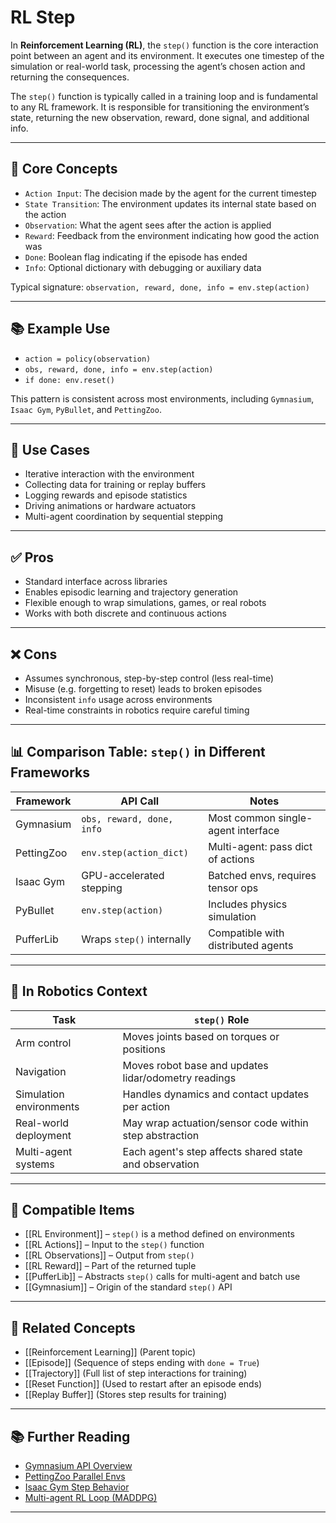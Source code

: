 # RL Step

In **Reinforcement Learning (RL)**, the `step()` function is the core interaction point between an agent and its environment. It executes one timestep of the simulation or real-world task, processing the agent’s chosen action and returning the consequences.

The `step()` function is typically called in a training loop and is fundamental to any RL framework. It is responsible for transitioning the environment’s state, returning the new observation, reward, done signal, and additional info.

---

## 🧠 Core Concepts

- `Action Input`: The decision made by the agent for the current timestep  
- `State Transition`: The environment updates its internal state based on the action  
- `Observation`: What the agent sees after the action is applied  
- `Reward`: Feedback from the environment indicating how good the action was  
- `Done`: Boolean flag indicating if the episode has ended  
- `Info`: Optional dictionary with debugging or auxiliary data  

Typical signature:
`observation, reward, done, info = env.step(action)`

---

## 📚 Example Use

- `action = policy(observation)`  
- `obs, reward, done, info = env.step(action)`  
- `if done: env.reset()`  

This pattern is consistent across most environments, including `Gymnasium`, `Isaac Gym`, `PyBullet`, and `PettingZoo`.

---

## 🧰 Use Cases

- Iterative interaction with the environment  
- Collecting data for training or replay buffers  
- Logging rewards and episode statistics  
- Driving animations or hardware actuators  
- Multi-agent coordination by sequential stepping  

---

## ✅ Pros

- Standard interface across libraries  
- Enables episodic learning and trajectory generation  
- Flexible enough to wrap simulations, games, or real robots  
- Works with both discrete and continuous actions  

---

## ❌ Cons

- Assumes synchronous, step-by-step control (less real-time)  
- Misuse (e.g. forgetting to reset) leads to broken episodes  
- Inconsistent `info` usage across environments  
- Real-time constraints in robotics require careful timing  

---

## 📊 Comparison Table: `step()` in Different Frameworks

| Framework     | API Call                  | Notes                              |
|---------------|---------------------------|-------------------------------------|
| Gymnasium     | `obs, reward, done, info` | Most common single-agent interface |
| PettingZoo    | `env.step(action_dict)`   | Multi-agent: pass dict of actions  |
| Isaac Gym     | GPU-accelerated stepping  | Batched envs, requires tensor ops  |
| PyBullet      | `env.step(action)`        | Includes physics simulation        |
| PufferLib     | Wraps `step()` internally | Compatible with distributed agents |

---

## 🤖 In Robotics Context

| Task                      | `step()` Role                                               |
|---------------------------|-------------------------------------------------------------|
| Arm control               | Moves joints based on torques or positions                  |
| Navigation                | Moves robot base and updates lidar/odometry readings        |
| Simulation environments   | Handles dynamics and contact updates per action             |
| Real-world deployment     | May wrap actuation/sensor code within step abstraction      |
| Multi-agent systems       | Each agent's step affects shared state and observation      |

---

## 🔧 Compatible Items

- [[RL Environment]] – `step()` is a method defined on environments  
- [[RL Actions]] – Input to the `step()` function  
- [[RL Observations]] – Output from `step()`  
- [[RL Reward]] – Part of the returned tuple  
- [[PufferLib]] – Abstracts `step()` calls for multi-agent and batch use  
- [[Gymnasium]] – Origin of the standard `step()` API  

---

## 🔗 Related Concepts

- [[Reinforcement Learning]] (Parent topic)  
- [[Episode]] (Sequence of steps ending with `done = True`)  
- [[Trajectory]] (Full list of step interactions for training)  
- [[Reset Function]] (Used to restart after an episode ends)  
- [[Replay Buffer]] (Stores step results for training)  

---

## 📚 Further Reading

- [Gymnasium API Overview](https://gymnasium.farama.org/api/env/#gymnasium.Env.step)  
- [PettingZoo Parallel Envs](https://pettingzoo.farama.org/api/parallel/)  
- [Isaac Gym Step Behavior](https://developer.nvidia.com/isaac-gym)  
- [Multi-agent RL Loop (MADDPG)](https://arxiv.org/abs/1706.02275)  

---
